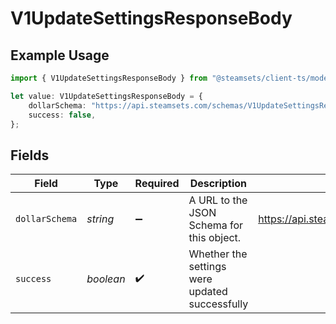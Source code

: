 # V1UpdateSettingsResponseBody

## Example Usage

```typescript
import { V1UpdateSettingsResponseBody } from "@steamsets/client-ts/models/components";

let value: V1UpdateSettingsResponseBody = {
    dollarSchema: "https://api.steamsets.com/schemas/V1UpdateSettingsResponseBody.json",
    success: false,
};
```

## Fields

| Field                                                               | Type                                                                | Required                                                            | Description                                                         | Example                                                             |
| ------------------------------------------------------------------- | ------------------------------------------------------------------- | ------------------------------------------------------------------- | ------------------------------------------------------------------- | ------------------------------------------------------------------- |
| `dollarSchema`                                                      | *string*                                                            | :heavy_minus_sign:                                                  | A URL to the JSON Schema for this object.                           | https://api.steamsets.com/schemas/V1UpdateSettingsResponseBody.json |
| `success`                                                           | *boolean*                                                           | :heavy_check_mark:                                                  | Whether the settings were updated successfully                      |                                                                     |
